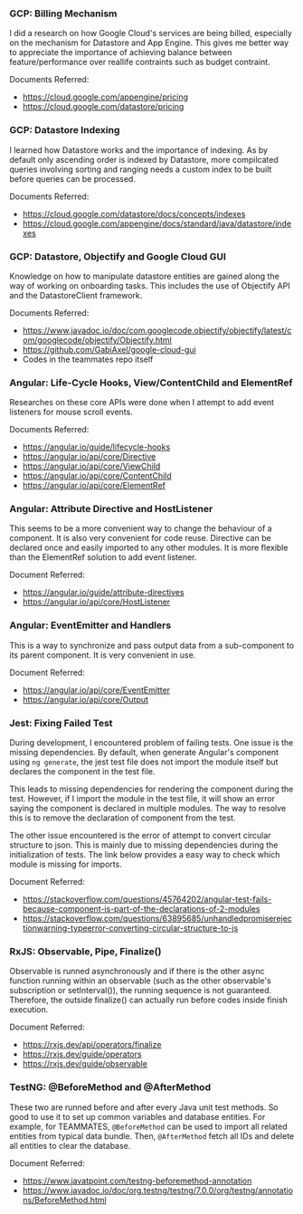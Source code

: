 ### GCP: Billing Mechanism

I did a research on how Google Cloud's services are being billed, especially on the mechanism for
Datastore and App Engine. This gives me better way to appreciate the importance of achieving balance
between feature/performance over reallife contraints such as budget contraint.

Documents Referred:
* https://cloud.google.com/appengine/pricing
* https://cloud.google.com/datastore/pricing

### GCP: Datastore Indexing

I learned how Datastore works and the importance of indexing. As by default only ascending order
is indexed by Datastore, more compilcated queries involving sorting and ranging needs a custom index
to be built before queries can be processed.

Documents Referred:
* https://cloud.google.com/datastore/docs/concepts/indexes
* https://cloud.google.com/appengine/docs/standard/java/datastore/indexes

### GCP: Datastore, Objectify and Google Cloud GUI

Knowledge on how to manipulate datastore entities are gained along the way of working on onboarding
tasks. This includes the use of Objectify API and the DatastoreClient framework.

Documents Referred:
* https://www.javadoc.io/doc/com.googlecode.objectify/objectify/latest/com/googlecode/objectify/Objectify.html
* https://github.com/GabiAxel/google-cloud-gui
* Codes in the teammates repo itself

### Angular: Life-Cycle Hooks, View/ContentChild and ElementRef

Researches on these core APIs were done when I attempt to add event listeners for mouse scroll events.

Documents Referred:
* https://angular.io/guide/lifecycle-hooks
* https://angular.io/api/core/Directive
* https://angular.io/api/core/ViewChild
* https://angular.io/api/core/ContentChild
* https://angular.io/api/core/ElementRef

### Angular: Attribute Directive and HostListener

This seems to be a more convenient way to change the behaviour of a component. It is also very convenient for
code reuse. Directive can be declared once and easily imported to any other modules. It is more flexible than
the ElementRef solution to add event listener.

Document Referred:
* https://angular.io/guide/attribute-directives
* https://angular.io/api/core/HostListener

### Angular: EventEmitter and Handlers

This is a way to synchronize and pass output data from a sub-component to its parent component. It is very
convenient in use.

Document Referred:
* https://angular.io/api/core/EventEmitter
* https://angular.io/api/core/Output

### Jest: Fixing Failed Test

During development, I encountered problem of failing tests. One issue is the missing dependencies. By default,
when generate Angular's component using `ng generate`, the jest test file does not import the module itself but
declares the component in the test file.

This leads to missing dependencies for rendering the component during the test. However, if I import the module
in the test file, it will show an error saying the component is declared in multiple modules. The way to resolve
this is to remove the declaration of component from the test.

The other issue encountered is the error of attempt to convert circular structure to json. This is mainly due to
missing dependencies during the initialization of tests. The link below provides a easy way to check which module
is missing for imports.

Document Referred:
* https://stackoverflow.com/questions/45764202/angular-test-fails-because-component-is-part-of-the-declarations-of-2-modules
* https://stackoverflow.com/questions/63895685/unhandledpromiserejectionwarning-typeerror-converting-circular-structure-to-js

### RxJS: Observable, Pipe, Finalize()

Observable is runned asynchronously and if there is the other async function running within an observable (such
as the other observable's subscription or setInterval()), the running sequence is not guaranteed. Therefore, the
outside finalize() can actually run before codes inside finish execution.

Document Referred:
* https://rxjs.dev/api/operators/finalize
* https://rxjs.dev/guide/operators
* https://rxjs.dev/guide/observable

### TestNG: @BeforeMethod and @AfterMethod

These two are runned before and after every Java unit test methods. So good to use it to set up common variables
and database entities. For example, for TEAMMATES, `@BeforeMethod` can be used to import all related entities from
typical data bundle. Then, `@AfterMethod` fetch all IDs and delete all entities to clear the database.

Document Referred:
* https://www.javatpoint.com/testng-beforemethod-annotation
* https://www.javadoc.io/doc/org.testng/testng/7.0.0/org/testng/annotations/BeforeMethod.html